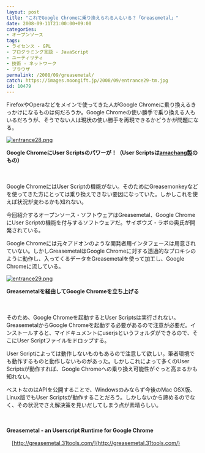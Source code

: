 ```yaml
---
layout: post
title: "これでGoogle Chromeに乗り換えられる人もいる？「Greasemetal」"
date: 2008-09-11T21:00:00+09:00
categories:
- オープンソース
tags: 
- ライセンス - GPL
- プログラミング言語 - JavaScript
- ユーティリティ
- 技術 - ネットワーク
- ブラウザ
permalink: /2008/09/greasemetal/
catch: https://images.moongift.jp/2008/09/entrance29-tm.jpg
id: 10479
---
```

FirefoxやOperaなどをメインで使ってきた人がGoogle Chromeに乗り換えるきっかけになるものは何だろうか。Google Chromeの使い勝手で乗り換える人もいるだろうが、そうでない人は現状の使い勝手を再現できるかどうかが問題になる。

  

[![entrance28.png](https://images.moongift.jp/2008/09/entrance28-tm.jpg)](https://images.moongift.jp/2008/09/entrance28.jpg)  
  
**Google ChromeにUser Scriptsのパワーが！（User Scriptsは[amachang製](http://d.hatena.ne.jp/amachang/20080826/1219735268)のもの）**

  

　

  

Google ChromeにはUser Scriptの機能がない。そのためにGreasemonkeyなどを使ってきた方にとっては乗り換えできない要因になっていた。しかしこれを使えば状況が変わるかも知れない。

  

今回紹介するオープンソース・ソフトウェアはGreasemetal、Google ChromeにUser Scriptの機能を付与するソフトウェアだ。サイボウズ・ラボの奥氏が開発されている。

  
  
<!--more-->  

Google Chromeには元々アドオンのような開発者用インタフェースは用意されていない。しかしGreasemetalはGoogle Chromeに対する透過的なプロキシのように動作し、入ってくるデータをGreasemetalを使って加工し、Google Chromeに流している。

  

[![entrance29.png](https://images.moongift.jp/2008/09/entrance29-tm.jpg)](https://images.moongift.jp/2008/09/entrance29.jpg)  
  
**Greasemetalを経由してGoogle Chromeを立ち上げる**

  

　

  

そのため、Google Chromeを起動するとUser Scriptsは実行されない。GreasemetalからGoogle Chromeを起動する必要があるので注意が必要だ。インストールすると、マイドキュメントにuserjsというフォルダができるので、そこにUser Scriptファイルをドロップする。

  

User Scriptによっては動作しないものもあるので注意して欲しい。筆者環境でも動作するものと動作しないものがあった。しかしこれによって多くのUser Scriptsが動作すれば、Google Chromeへの乗り換え可能性がぐっと高まるかも知れない。

  

ベストなのはAPIを公開することで、Windowsのみならず今後のMac OSX版、Linux版でもUser Scriptsが動作することだろう。しかしないから諦めるのでなく、その状況でさえ解決策を見いだしてしまう点が素晴らしい。

  

　

  

**Greasemetal - an Userscript Runtime for Google Chrome**  
  
　[http://greasemetal.31tools.com/](http://greasemetal.31tools.com/)

  
